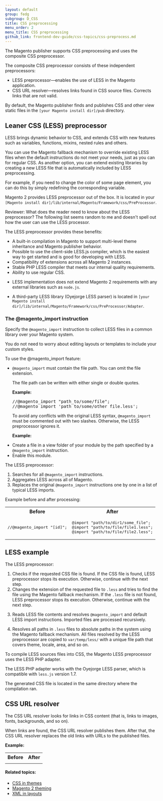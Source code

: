 ```yaml
---
layout: default
group: fedg
subgroup: D_CSS
title: CSS preprocessing
menu_order: 2
menu_title: CSS preprocessing
github_link: frontend-dev-guide/css-topics/css-preprocess.md
---
```


<p>The Magento publisher supports CSS preprocessing and uses the composite CSS preprocessor.</p>
<p>The composite CSS preprocessor consists of these independent preprocessors:</p>

*	LESS preprocessor&mdash;enables the use of LESS in the Magento application.
*	CSS URL resolver&mdash;resolves links found in CSS source files. Corrects links that are not valid.

<p>By default, the Magento publisher finds and publishes CSS and other view static files in the <code>[your Magento install dir]/pub</code> directory.</p>

<h2 id="fedg_css-less-intro">Leaner CSS (LESS) preprocessor</h2>

LESS brings dynamic behavior to CSS, and extends CSS with new features such as variables, functions, mixins, nested rules and others.

You can use the Magento fallback mechanism to override existing LESS files when the default instructions do not meet your needs, just as you can for regular CSS. As another option, you can extend existing libraries by creating a new LESS file that is automatically included by LESS preprocessing.

For example, if you need to change the color of some page element, you can do this by simply redefining the corresponding variable.

<p>Magento 2 provides LESS preprocessor out of the box. It is located in your <code>[Magento install dir]/lib/internal/Magento/Framework/css/PreProcessor</code>.</p>

<p class="q">Reviewer: What does the reader need to know about the LESS preprocessor? The following list seems random to me and doesn't spell out how the user can use the LESS processor.</p>
The LESS preprocessor provides these benefits:

*	A built-in compilation in Magento to support multi-level theme inheritance and Magento publisher behavior.
*	Possible to use the client-side LESS.js compiler, which is the easiest way to get started and is good for developing with LESS.
*	Compatibility of extensions across all Magento 2 instances.
*	Stable PHP LESS compiler that meets our internal quality requirements.
*	Ability to use regular CSS.
*	<p>LESS implementation does not extend Magento 2 requirements with any external libraries such as <code>node.js</code>.</p>
*	<p>A third-party LESS library (Oyejorge LESS parser) is located in <code>[your Magento install dir]/lib/internal/Magento/Framework/css/PreProcessor/Adapter</code>.</p>

<h3 id="fedg_css-magento-import">The @magento_import instruction</h3>

<p>Specify the <code>@magento_import</code> instruction to collect LESS files in a common library over your Magento system.</p>

<p>You do not need to worry about editing layouts or templates to include your custom styles.
</p>

To use the @magento_import feature:

*	<p><code>@magento_import</code> must contain the file path. You can omit the file extension.</p>
    <p>The file path can be written with either single or double quotes.</p>
    <p><b>Example:</b></p>
    <pre>//@magento_import "path_to/some/file";
    //@magento_import 'path_to/some/other_file.less';</pre>
    <p>To avoid any conflicts with the original LESS syntax, <code>@magento_import</code> must be commented out with two slashes. Otherwise, the LESS preprocessor ignores it.</p>
    <p><b>Example:</b></p>
    <script src="https://gist.github.com/xcomSteveJohnson/f03b22f16fa2022cb0d7.js"></script>
* Create a file in a view folder of your module by the path specified by a <code>@magento_import</code> instruction.
* Enable this module.

The LESS preprocessor:

1.	Searches for all `@magento_import` instructions.
2.	Aggregates LESS across all of Magento.
3.	Replaces the original `@magento_import` instructions one by one in a list of typical LESS imports.

Example before and after processing:

<table>
   <tbody>
      <tr>
         <th>Before</th>
         <th>After</th>
      </tr>
      <tr class="even">
         <td>
            <pre>//@magento_import "[id]";</pre>
         </td>
         <td>
            <pre>@import "path/to/dir1/some_file";
@import "path/to/file/file1.less";
@import "path/to/file/file2.less";</pre>
         </td>
      </tr>
   </tbody>
</table>


<h2 id="fedg_css-preprocess_less-example">LESS example</h2>

The LESS preprocessor:

1.	Checks if the requested CSS file is found. If the CSS file is found, LESS preprocessor stops its execution. Otherwise, continue with the next step.
2.	Changes the extension of the requested file to `.less` and tries to find the file using the Magento fallback mechanism. If the `.less` file is not found, LESS preprocessor stops its execution. Otherwise, continue with the next step.
3.	<p>Reads LESS file contents and resolves <code>@magento_import</code> and default LESS import instructions. Imported files are processed recursively.</p>
4.	Resolves all paths in `.less` files to absolute paths in the system using the Magento fallback mechanism. All files resolved by the LESS preprocessor are copied to `var/temp/less/` with a unique file path that covers theme, locale, area, and so on.

To compile LESS sources files into CSS, the Magento LESS preprocessor uses the LESS PHP adapter.

The LESS PHP adapter works with the Oyejorge LESS parser, which is compatible with `less.js` version 1.7.

The generated CSS file is located in the same directory where the compilation ran.

<h2 id="fedg_css-preprocess-url-resolver">CSS URL resolver</h2>

<p>The CSS URL resolver looks for links in CSS content (that is, links to images, fonts, backgrounds, and so on).</p>

<p>When links are found, the CSS URL resolver publishes them. After that, the CSS URL resolver replaces the old links with URLs to the published files.</p>
<p><b>Example:</b></p>
<table>
   <tbody>
      <tr>
         <th>Before</th>
         <th>After</th>
      </tr>
      <tr class="even">
         <td>
            <script src="https://gist.github.com/xcomSteveJohnson/00b91311155da6aa95fc.js"></script>
         </td>
         <td>
            <script src="https://gist.github.com/xcomSteveJohnson/840d2750624894c44f9a.js"></script>
         </td>
      </tr>
   </tbody>
</table>

#### Related topics:
*	<a href="{{ site.gdeurl }}frontend-dev-guide/themes/css-themes.html">CSS in themes</a>
*	<a href="{{ site.gdeurl }}frontend-dev-guide/themes/theme-general.html">Magento 2 theming </a>
*	<a href="{{ site.gdeurl }}frontend-dev-guide/layouts/layout-xml.html">XML in layouts</a>

